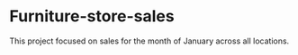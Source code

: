 # Furniture-store-sales
This project focused on sales for the month of January across all locations.
